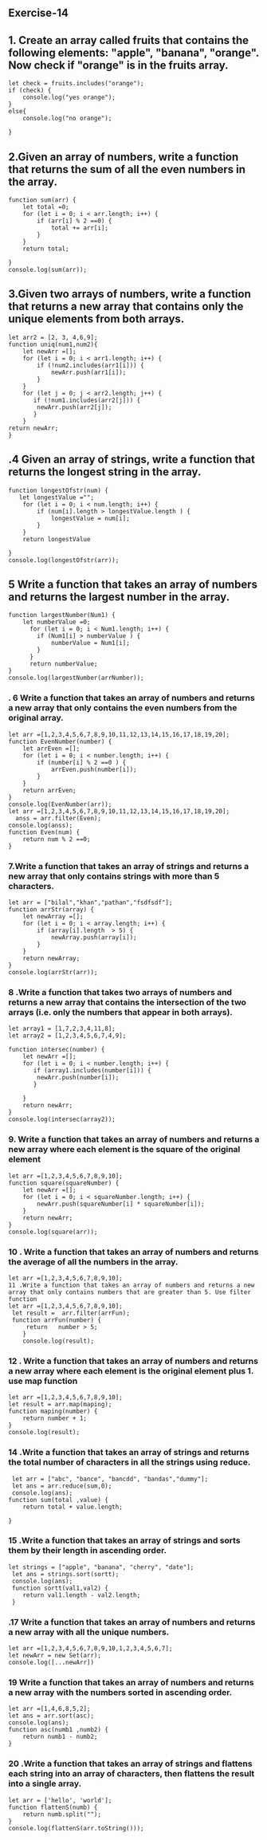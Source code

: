## Exercise-14

## 1. Create an array called fruits that contains the following elements: "apple", "banana", "orange". Now check if "orange" is in the fruits array.

```let fruits = ["apple", "banana", "orange"];
let check = fruits.includes("orange");
if (check) {
    console.log("yes orange");
}
else{
    console.log("no orange");

}
```
## 2.Given an array of numbers, write a function that returns the sum of all the even numbers in the array.

```let arr =[1,2,3,4,5,6,7,8,9,10,11,12,13,14,15,16,17,18,19,20];
function sum(arr) {
    let total =0;
    for (let i = 0; i < arr.length; i++) {
        if (arr[i] % 2 ==0) {
            total += arr[i];  
        }
    }
    return total;
    
}
console.log(sum(arr));
```

## 3.Given two arrays of numbers, write a function that returns a new array that contains only the unique elements from both arrays.

```let arr1 = [1, 2, 3,4,5];
let arr2 = [2, 3, 4,6,9];
function uniq(num1,num2){
    let newArr =[];
    for (let i = 0; i < arr1.length; i++) {
        if (!num2.includes(arr1[i])) {
            newArr.push(arr1[i]);
        } 
    }
    for (let j = 0; j < arr2.length; j++) {
       if (!num1.includes(arr2[j])) {
        newArr.push(arr2[j]);
       }
    }
return newArr;
}
```
## .4 Given an array of strings, write a function that returns the longest string in the array.

```let arr = ["apple", "bananashek", "orange"];
function longestOfstr(num) {
   let longestValue ="";
    for (let i = 0; i < num.length; i++) {
        if (num[i].length > longestValue.length ) {
            longestValue = num[i];
        }
    }
    return longestValue
    
}
console.log(longestOfstr(arr));
```

## 5 Write a function that takes an array of numbers and returns the largest number in the array.

```let arrNumber =[2,3,4,6,5,8,9,11,7,1];
function largestNumber(Num1) {
    let numberValue =0;
      for (let i = 0; i < Num1.length; i++) {
        if (Num1[i] > numberValue ) {
            numberValue = Num1[i];
        }
      }
      return numberValue;
}
console.log(largestNumber(arrNumber));
```
### . 6 Write a function that takes an array of numbers and returns a new array that only contains the even numbers from the original array.
```
let arr =[1,2,3,4,5,6,7,8,9,10,11,12,13,14,15,16,17,18,19,20];
function EvenNumber(number) {
    let arrEven =[];
    for (let i = 0; i < number.length; i++) {
        if (number[i] % 2 ==0 ) {
            arrEven.push(number[i]);
        } 
    }
    return arrEven;
}
console.log(EvenNumber(arr));
let arr =[1,2,3,4,5,6,7,8,9,10,11,12,13,14,15,16,17,18,19,20];
  anss = arr.filter(Even); 
console.log(anss);
function Even(num) {
    return num % 2 ==0;
}
```
### 7.Write a function that takes an array of strings and returns a new array that only contains strings with more than 5 characters.
```
let arr = ["bilal","khan","pathan","fsdfsdf"];
function arrStr(array) {
    let newArray =[];
    for (let i = 0; i < array.length; i++) {
        if (array[i].length  > 5) {
            newArray.push(array[i]);
        }
    }
    return newArray;
}
console.log(arrStr(arr));
```
### 8 .Write a function that takes two arrays of numbers and returns a new array that contains the intersection of the two arrays (i.e. only the numbers that appear in both arrays).
```
let array1 = [1,7,2,3,4,11,8];
let array2 = [1,2,3,4,5,6,7,4,9];

function intersec(number) {
    let newArr =[];
    for (let i = 0; i < number.length; i++) {
       if (array1.includes(number[i])) {
        newArr.push(number[i]);
       }
        
    }
    return newArr;
}
console.log(intersec(array2));

```

### 9. Write a function that takes an array of numbers and returns a new array where each element is the square of the original element

```
let arr =[1,2,3,4,5,6,7,8,9,10];
function square(squareNumber) {
    let newArr =[];
    for (let i = 0; i < squareNumber.length; i++) {
        newArr.push(squareNumber[i] * squareNumber[i]);
    }
    return newArr;
}
console.log(square(arr));
```
### 10 . Write a function that takes an array of numbers and returns the average of all the numbers in the array.
```
let arr =[1,2,3,4,5,6,7,8,9,10];
11 .Write a function that takes an array of numbers and returns a new array that only contains numbers that are greater than 5. Use filter function
let arr =[1,2,3,4,5,6,7,8,9,10];
 let result =  arr.filter(arrFun);
 function arrFun(number) {
     return   number > 5;
    }
    console.log(result);
```

### 12 . Write a function that takes an array of numbers and returns a new array where each element is the original element plus 1. use map function

```
let arr =[1,2,3,4,5,6,7,8,9,10];
let result = arr.map(maping);
function maping(number) {
    return number + 1;
}
console.log(result);
```
###  14 .Write a function that takes an array of strings and returns the total number of characters in all the strings using reduce.

```
 let arr = ["abc", "bance", "bancdd", "bandas","dummy"];
 let ans = arr.reduce(sum,0);
 console.log(ans);
function sum(total ,value) {
    return total + value.length;
    
}
```
### 15 .Write a function that takes an array of strings and sorts them by their length in ascending order.

```
let strings = ["apple", "banana", "cherry", "date"];
 let ans = strings.sort(sortt);
 console.log(ans);
 function sortt(val1,val2) {
    return val1.length - val2.length;
 }
 ``` 
 ### .17 Write a function that takes an array of numbers and returns a new array with all the unique numbers.
 ```
let arr =[1,2,3,4,5,6,7,8,9,10,1,2,3,4,5,6,7];
let newArr = new Set(arr);
console.log([...newArr])
```
### 19 Write a function that takes an array of numbers and returns a new array with the numbers sorted in ascending order.
```
let arr =[1,4,6,8,5,2];
let ans = arr.sort(asc);
console.log(ans);
function asc(numb1 ,numb2) {
    return numb1 - numb2;
}
```

### 20 .Write a function that takes an array of strings and flattens each string into an array of characters, then flattens the result into a single array.
```
let arr = ['hello', 'world'];
function flattenS(numb) {
    return numb.split("");
}
console.log(flattenS(arr.toString()));
```

